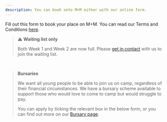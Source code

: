```yaml
---
description: You can book onto M+M either with our online form.
---
```


Fill out this form to book your place on M+M. You can read our Terms and Conditions [here](/terms-and-conditions).


> ⚠️ **Waiting list only**
> 
> Both Week 1 and Week 2 are now full. Please [get in contact](mailto:bookings@madnessandmayhem.org.uk) with us to join the waiting list.
<br>

> **Bursaries**
> 
> We want all young people to be able to join us on camp, regardless of their financial circumstances. We have a bursary scheme available to support those who would love to come to camp but would struggle to pay.
> 
> You can apply by ticking the relevant box in the below form, or you can find out more on our [Bursary page](/bursary).
<br>
